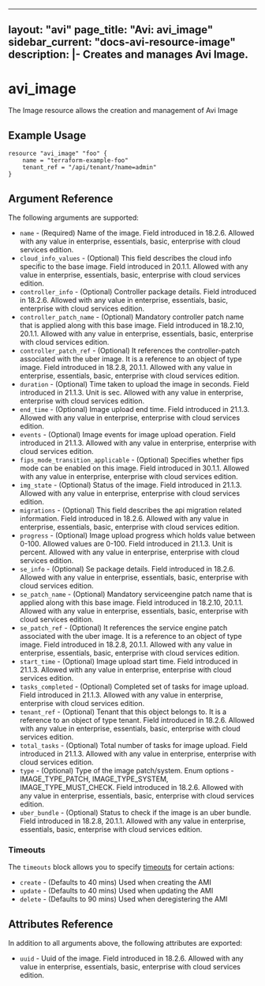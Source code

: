 <!--
    Copyright 2021 VMware, Inc.
    SPDX-License-Identifier: Mozilla Public License 2.0
-->
---
layout: "avi"
page_title: "Avi: avi_image"
sidebar_current: "docs-avi-resource-image"
description: |-
  Creates and manages Avi Image.
---

# avi_image

The Image resource allows the creation and management of Avi Image

## Example Usage

```hcl
resource "avi_image" "foo" {
    name = "terraform-example-foo"
    tenant_ref = "/api/tenant/?name=admin"
}
```

## Argument Reference

The following arguments are supported:

* `name` - (Required) Name of the image. Field introduced in 18.2.6. Allowed with any value in enterprise, essentials, basic, enterprise with cloud services edition.
* `cloud_info_values` - (Optional) This field describes the cloud info specific to the base image. Field introduced in 20.1.1. Allowed with any value in enterprise, essentials, basic, enterprise with cloud services edition.
* `controller_info` - (Optional) Controller package details. Field introduced in 18.2.6. Allowed with any value in enterprise, essentials, basic, enterprise with cloud services edition.
* `controller_patch_name` - (Optional) Mandatory controller patch name that is applied along with this base image. Field introduced in 18.2.10, 20.1.1. Allowed with any value in enterprise, essentials, basic, enterprise with cloud services edition.
* `controller_patch_ref` - (Optional) It references the controller-patch associated with the uber image. It is a reference to an object of type image. Field introduced in 18.2.8, 20.1.1. Allowed with any value in enterprise, essentials, basic, enterprise with cloud services edition.
* `duration` - (Optional) Time taken to upload the image in seconds. Field introduced in 21.1.3. Unit is sec. Allowed with any value in enterprise, enterprise with cloud services edition.
* `end_time` - (Optional) Image upload end time. Field introduced in 21.1.3. Allowed with any value in enterprise, enterprise with cloud services edition.
* `events` - (Optional) Image events for image upload operation. Field introduced in 21.1.3. Allowed with any value in enterprise, enterprise with cloud services edition.
* `fips_mode_transition_applicable` - (Optional) Specifies whether fips mode can be enabled on this image. Field introduced in 30.1.1. Allowed with any value in enterprise, enterprise with cloud services edition.
* `img_state` - (Optional) Status of the image. Field introduced in 21.1.3. Allowed with any value in enterprise, enterprise with cloud services edition.
* `migrations` - (Optional) This field describes the api migration related information. Field introduced in 18.2.6. Allowed with any value in enterprise, essentials, basic, enterprise with cloud services edition.
* `progress` - (Optional) Image upload progress which holds value between 0-100. Allowed values are 0-100. Field introduced in 21.1.3. Unit is percent. Allowed with any value in enterprise, enterprise with cloud services edition.
* `se_info` - (Optional) Se package details. Field introduced in 18.2.6. Allowed with any value in enterprise, essentials, basic, enterprise with cloud services edition.
* `se_patch_name` - (Optional) Mandatory serviceengine patch name that is applied along with this base image. Field introduced in 18.2.10, 20.1.1. Allowed with any value in enterprise, essentials, basic, enterprise with cloud services edition.
* `se_patch_ref` - (Optional) It references the service engine patch associated with the uber image. It is a reference to an object of type image. Field introduced in 18.2.8, 20.1.1. Allowed with any value in enterprise, essentials, basic, enterprise with cloud services edition.
* `start_time` - (Optional) Image upload start time. Field introduced in 21.1.3. Allowed with any value in enterprise, enterprise with cloud services edition.
* `tasks_completed` - (Optional) Completed set of tasks for image upload. Field introduced in 21.1.3. Allowed with any value in enterprise, enterprise with cloud services edition.
* `tenant_ref` - (Optional) Tenant that this object belongs to. It is a reference to an object of type tenant. Field introduced in 18.2.6. Allowed with any value in enterprise, essentials, basic, enterprise with cloud services edition.
* `total_tasks` - (Optional) Total number of tasks for image upload. Field introduced in 21.1.3. Allowed with any value in enterprise, enterprise with cloud services edition.
* `type` - (Optional) Type of the image patch/system. Enum options - IMAGE_TYPE_PATCH, IMAGE_TYPE_SYSTEM, IMAGE_TYPE_MUST_CHECK. Field introduced in 18.2.6. Allowed with any value in enterprise, essentials, basic, enterprise with cloud services edition.
* `uber_bundle` - (Optional) Status to check if the image is an uber bundle. Field introduced in 18.2.8, 20.1.1. Allowed with any value in enterprise, essentials, basic, enterprise with cloud services edition.


### Timeouts

The `timeouts` block allows you to specify [timeouts](https://www.terraform.io/docs/configuration/resources.html#timeouts) for certain actions:

* `create` - (Defaults to 40 mins) Used when creating the AMI
* `update` - (Defaults to 40 mins) Used when updating the AMI
* `delete` - (Defaults to 90 mins) Used when deregistering the AMI

## Attributes Reference

In addition to all arguments above, the following attributes are exported:

* `uuid` -  Uuid of the image. Field introduced in 18.2.6. Allowed with any value in enterprise, essentials, basic, enterprise with cloud services edition.

